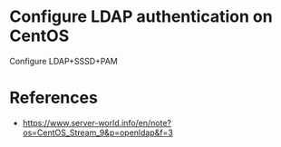 # Configure LDAP authentication on CentOS
Configure LDAP+SSSD+PAM

# References
* https://www.server-world.info/en/note?os=CentOS_Stream_9&p=openldap&f=3
